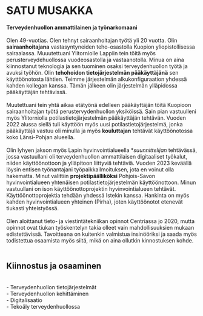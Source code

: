 # SATU MUSAKKA  
**Terveydenhuollon ammattilainen ja työnarkomaani**<br><br>
Olen 49-vuotias. Olen tehnyt sairaanhoitajan työtä yli 20 vuotta. Olin **sairaanhoitajana** vastasyntyneiden teho-osastolla Kuopion yliopistollisessa sairaalassa. Muuutettuani Ylitorniolle Lappiin tein töitä myös perusterveydehuollossa vuodeosastolla ja vastaanotolla. Minua on aina kiinnostanut teknologia ja sen tuominen osaksi terveydenhuollon työtä ja avuksi työhön. Olin **tehohoidon tietojärjestelmän pääkäyttäjänä** sen käyttöönotosta lähtien. Teimme järjestelmän alkukonfiguraation yhdessä kahden kollegan kanssa. Tämän jälkeen olin järjestelmän ylläpidossa pääkäyttäjän tehtävissä.<br><br> Muutettuani tein yhtä aikaa etätyönä edelleen pääkäyttäjän töitä Kuopioon sairaanhoitajan työtä perustervydenhuollon yksiköissä. Sain pian vastuulleni myös Ylitorniolla potilastietojärjestelmän pääkäyttäjän tehtävän. Vuoden 2022 alussa siellä tuli käyttöön myös uusi potilastietojärjestelmä, jonka pääkäyttäjä vastuu oli minulla ja myös **kouluttajan** tehtävät käyttöönotossa koko Länsi-Pohjan alueella.<br><br> Olin lyhyen jakson myös Lapin hyvinvointialueella **suunnittelijan* tehtävässä, jossa vastuullani oli terveydenhuollon ammattilaisen digitaaliset työkalut, niiden käyttöönottoon ja ylläpitoon liittyviä tehtäviä. Vuoden 2023 keväällä löysin entisen työnantajani työpaikkailmoituksen, jota en voinut olla hakematta. Minut valittiin **projektipäälliköksi** Pohjois-Savon hyvinvointialueen yhtenäisen potilastietojärjestelmän käyttöönottoon. Minun vastuullani on ison käyttöönottoprojektin hyvinvointialueen tehtävät. Käyttöönottoprojektia tehdään yhdessä Istekin kanssa. Hankinta on myös kahden hyvinvointialueen yhteinen (Pirha), joten käyttöönotot etenevät tiukasti yhteistyössä.<br><br> Olen aloittanut tieto- ja viestintätekniikan opinnot Centriassa jo 2020, mutta opinnot ovat tiukan työskentelyn takia olleet vain mahdollisuuksien mukaan edistettävissä. Tavoitteana on kuitenkin valmistua insinööriksi ja saada myös todistettua osaamista myös siitä, mikä on aina ollutkin kinnostuksen kohde.<br><br>
## Kiinnostus ja osaaminen
<br>
- Terveydenhuollon tietojärjestelmät<br>
- Terveydenhuollon kehittäminen<br>
- Digitalisaatio<br>
- Tekoäly terveydenhuollossa